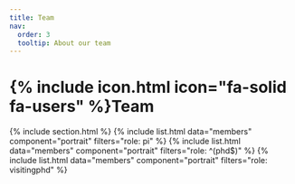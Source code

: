 ```yaml
---
title: Team
nav:
  order: 3
  tooltip: About our team
---
```


# {% include icon.html icon="fa-solid fa-users" %}Team

{% include section.html %}
{% include list.html data="members" component="portrait" filters="role: pi" %}
{% include list.html data="members" component="portrait" filters="role: ^(phd$)" %}
{% include list.html data="members" component="portrait" filters="role: visitingphd" %}

